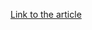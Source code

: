 [Link to the article](https://cybersecuritynews.com/security-leaders-rethinking-cyber-strategy-2025/)
